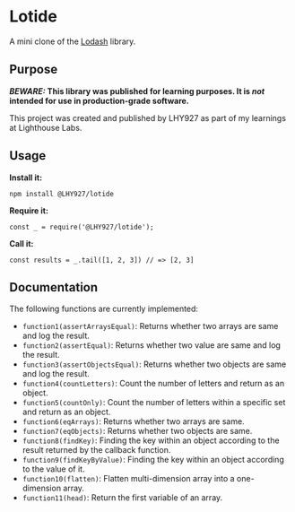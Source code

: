 # Lotide

A mini clone of the [Lodash](https://lodash.com) library.

## Purpose

**_BEWARE:_ This library was published for learning purposes. It is _not_ intended for use in production-grade software.**

This project was created and published by LHY927 as part of my learnings at Lighthouse Labs. 

## Usage

**Install it:**

`npm install @LHY927/lotide`

**Require it:**

`const _ = require('@LHY927/lotide');`

**Call it:**

`const results = _.tail([1, 2, 3]) // => [2, 3]`

## Documentation

The following functions are currently implemented:

* `function1(assertArraysEqual)`: Returns whether two arrays are same and log the result.
* `function2(assertEqual)`: Returns whether two value are same and log the result.
* `function3(assertObjectsEqual)`: Returns whether two objects are same and log the result.
* `function4(countLetters)`: Count the number of letters and return as an object.
* `function5(countOnly)`: Count the number of letters within a specific set and return as an object.
* `function6(eqArrays)`: Returns whether two arrays are same.
* `function7(eqObjects)`: Returns whether two objects are same.
* `function8(findKey)`: Finding the key within an object according to the result returned by the callback function.
* `function9(findKeyByValue)`: Finding the key within an object according to the value of it.
* `function10(flatten)`: Flatten multi-dimension array into a one-dimension array.
* `function11(head)`: Return the first variable of an array.
